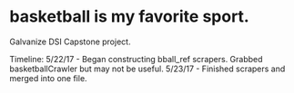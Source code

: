 # basketball is my favorite sport.
Galvanize DSI Capstone project.

Timeline:
5/22/17 - Began constructing bball_ref scrapers. Grabbed basketballCrawler but may not be useful.
5/23/17 - Finished scrapers and merged into one file.
